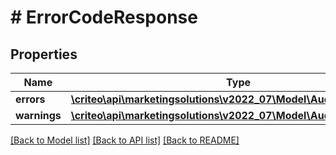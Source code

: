 # # ErrorCodeResponse

## Properties

Name | Type | Description | Notes
------------ | ------------- | ------------- | -------------
**errors** | [**\criteo\api\marketingsolutions\v2022_07\Model\AudienceError[]**](AudienceError.md) |  |
**warnings** | [**\criteo\api\marketingsolutions\v2022_07\Model\AudienceWarning[]**](AudienceWarning.md) |  | [optional]

[[Back to Model list]](../../README.md#models) [[Back to API list]](../../README.md#endpoints) [[Back to README]](../../README.md)
